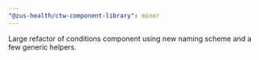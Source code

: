 ```yaml
---
"@zus-health/ctw-component-library": minor
---
```


Large refactor of conditions component using new naming scheme and a few generic helpers.
